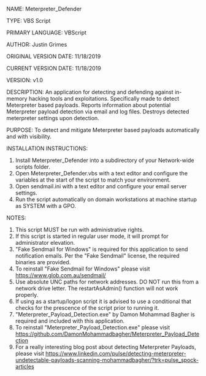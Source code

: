NAME: Meterpreter_Defender

TYPE: VBS Script

PRIMARY LANGUAGE: VBScript
 
AUTHOR: Justin Grimes

ORIGINAL VERSION DATE: 11/18/2019

CURRENT VERSION DATE: 11/18/2019

VERSION: v1.0


DESCRIPTION: An application for detecting and defending against in-memory hacking tools and exploitations. 
Specifically made to detect Meterpreter based payloads.
Reports information about potential Meterpreter payload detection via email and log files.
Destroys detected meterpreter settings upon detection.





PURPOSE: To detect and mitigate Meterpreter based payloads automatically and with visibility.




INSTALLATION INSTRUCTIONS: 
1. Install Meterpreter_Defender into a subdirectory of your Network-wide scripts folder.
2. Open Meterpreter_Defender.vbs with a text editor and configure the variables at the start of the script to match your environment.
3. Open sendmail.ini with a text editor and configure your email server settings.
4. Run the script automatically on domain workstations at machine startup as SYSTEM with a GPO.



NOTES: 
1. This script MUST be run with administrative rights.
2. If this script is started in regular user mode, it will prompt for administrator elevation.
3. "Fake Sendmail for Windows" is required for this application to send notification emails. Per the "Fake Sendmail" license, the required binaries are provided.
4. To reinstall "Fake Sendmail for Windows" please visit  https://www.glob.com.au/sendmail/
5. Use absolute UNC paths for network addresses. DO NOT run this from a network drive letter. The restartAsAdmin() function will not work properly.
6. If using as a startup/logon script it is advised to use a conditional that checks for the prescence of the script prior to running it.
7. "Meterpreter_Payload_Detection.exe" by Damon Mohammad Bagher is required and included with this application. 
8. To reinstall "Meterpreter_Payload_Detection.exe" please visit https://github.com/DamonMohammadbagher/Meterpreter_Payload_Detection
9. For a really interesting blog post about detecting Meterpreter Payloads, please visit https://www.linkedin.com/pulse/detecting-meterpreter-undetectable-payloads-scanning-mohammadbagher/?trk=pulse_spock-articles
